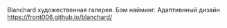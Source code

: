 Blanchard художественная галерея.
Бэм найминг.
Адаптивнный дизайн
https://front006.github.io/blanchard/
